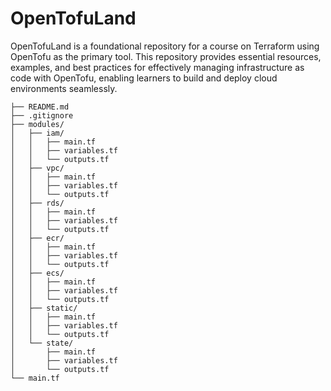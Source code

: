 # OpenTofuLand
OpenTofuLand is a foundational repository for a course on Terraform using OpenTofu as the primary tool. This repository provides essential resources, examples, and best practices for effectively managing infrastructure as code with OpenTofu, enabling learners to build and deploy cloud environments seamlessly.

```
├── README.md
├── .gitignore
├── modules/
│   ├── iam/
│   │   ├── main.tf
│   │   ├── variables.tf
│   │   └── outputs.tf
│   ├── vpc/
│   │   ├── main.tf
│   │   ├── variables.tf
│   │   └── outputs.tf
│   ├── rds/
│   │   ├── main.tf
│   │   ├── variables.tf
│   │   └── outputs.tf
│   ├── ecr/
│   │   ├── main.tf
│   │   ├── variables.tf
│   │   └── outputs.tf
│   ├── ecs/
│   │   ├── main.tf
│   │   ├── variables.tf
│   │   └── outputs.tf
│   ├── static/
│   │   ├── main.tf
│   │   ├── variables.tf
│   │   └── outputs.tf
│   └── state/
│       ├── main.tf
│       ├── variables.tf
│       └── outputs.tf
└── main.tf
```

